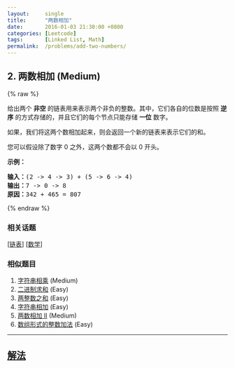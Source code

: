 ```yaml
---
layout:     single
title:      "两数相加"
date:       2016-01-03 21:30:00 +0800
categories: [Leetcode]
tags:       [Linked List, Math]
permalink:  /problems/add-two-numbers/
---
```


## 2. 两数相加 (Medium)

{% raw %}

<p>给出两个&nbsp;<strong>非空</strong> 的链表用来表示两个非负的整数。其中，它们各自的位数是按照&nbsp;<strong>逆序</strong>&nbsp;的方式存储的，并且它们的每个节点只能存储&nbsp;<strong>一位</strong>&nbsp;数字。</p>

<p>如果，我们将这两个数相加起来，则会返回一个新的链表来表示它们的和。</p>

<p>您可以假设除了数字 0 之外，这两个数都不会以 0&nbsp;开头。</p>

<p><strong>示例：</strong></p>

<pre><strong>输入：</strong>(2 -&gt; 4 -&gt; 3) + (5 -&gt; 6 -&gt; 4)
<strong>输出：</strong>7 -&gt; 0 -&gt; 8
<strong>原因：</strong>342 + 465 = 807
</pre>

{% endraw %}

### 相关话题
  [[链表](https://github.com/openset/leetcode/tree/master/tag/linked-list/README.md)]
  [[数学](https://github.com/openset/leetcode/tree/master/tag/math/README.md)]

### 相似题目
  1. [字符串相乘](/problems/multiply-strings) (Medium)
  1. [二进制求和](/problems/add-binary) (Easy)
  1. [两整数之和](/problems/sum-of-two-integers) (Easy)
  1. [字符串相加](/problems/add-strings) (Easy)
  1. [两数相加 II](/problems/add-two-numbers-ii) (Medium)
  1. [数组形式的整数加法](/problems/add-to-array-form-of-integer) (Easy)

---

## [解法](https://github.com/openset/leetcode/tree/master/problems/add-two-numbers)
